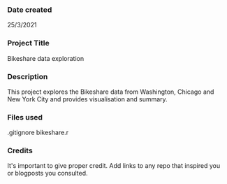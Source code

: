 ### Date created
25/3/2021

### Project Title
Bikeshare data exploration


### Description
This project explores the Bikeshare data from Washington, Chicago and New York City and provides visualisation and summary.

### Files used
.gitignore
bikeshare.r


### Credits
It's important to give proper credit. Add links to any repo that inspired you or blogposts you consulted.

